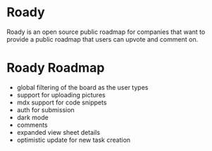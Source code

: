 # Roady

Roady is an open source public roadmap for companies that want to provide a public roadmap that users can upvote and comment on.

# Roady Roadmap

- global filtering of the board as the user types
- support for uploading pictures
- mdx support for code snippets
- auth for submission
- dark mode
- comments
- expanded view sheet details
- optimistic update for new task creation
